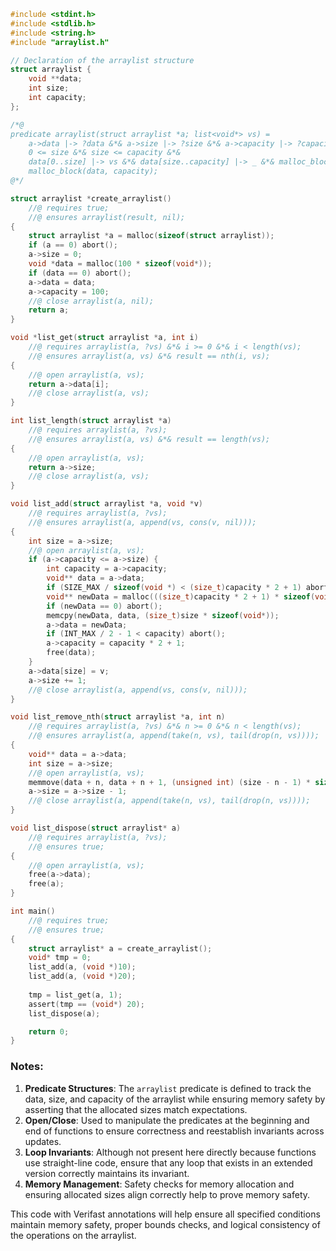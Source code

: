 ```c
#include <stdint.h>
#include <stdlib.h>
#include <string.h>
#include "arraylist.h"

// Declaration of the arraylist structure
struct arraylist {
    void **data;
    int size;
    int capacity;
};

/*@
predicate arraylist(struct arraylist *a; list<void*> vs) =
    a->data |-> ?data &*& a->size |-> ?size &*& a->capacity |-> ?capacity &*&
    0 <= size &*& size <= capacity &*&
    data[0..size] |-> vs &*& data[size..capacity] |-> _ &*& malloc_block_arraylist(a) &*&
    malloc_block(data, capacity);
@*/

struct arraylist *create_arraylist() 
    //@ requires true;
    //@ ensures arraylist(result, nil);
{
    struct arraylist *a = malloc(sizeof(struct arraylist));
    if (a == 0) abort();
    a->size = 0;
    void *data = malloc(100 * sizeof(void*));
    if (data == 0) abort();
    a->data = data;
    a->capacity = 100;
    //@ close arraylist(a, nil);
    return a; 
}

void *list_get(struct arraylist *a, int i)
    //@ requires arraylist(a, ?vs) &*& i >= 0 &*& i < length(vs);
    //@ ensures arraylist(a, vs) &*& result == nth(i, vs);
{
    //@ open arraylist(a, vs);
    return a->data[i];
    //@ close arraylist(a, vs);
}

int list_length(struct arraylist *a)
    //@ requires arraylist(a, ?vs);
    //@ ensures arraylist(a, vs) &*& result == length(vs);
{
    //@ open arraylist(a, vs);
    return a->size;
    //@ close arraylist(a, vs);
}

void list_add(struct arraylist *a, void *v)
    //@ requires arraylist(a, ?vs);
    //@ ensures arraylist(a, append(vs, cons(v, nil)));
{
    int size = a->size;
    //@ open arraylist(a, vs);
    if (a->capacity <= a->size) {
        int capacity = a->capacity;
        void** data = a->data;
        if (SIZE_MAX / sizeof(void *) < (size_t)capacity * 2 + 1) abort();
        void** newData = malloc(((size_t)capacity * 2 + 1) * sizeof(void*));
        if (newData == 0) abort();
        memcpy(newData, data, (size_t)size * sizeof(void*));
        a->data = newData;
        if (INT_MAX / 2 - 1 < capacity) abort();
        a->capacity = capacity * 2 + 1;
        free(data);
    }
    a->data[size] = v;
    a->size += 1;
    //@ close arraylist(a, append(vs, cons(v, nil)));
}

void list_remove_nth(struct arraylist *a, int n)
    //@ requires arraylist(a, ?vs) &*& n >= 0 &*& n < length(vs);
    //@ ensures arraylist(a, append(take(n, vs), tail(drop(n, vs))));
{
    void** data = a->data;
    int size = a->size;
    //@ open arraylist(a, vs);
    memmove(data + n, data + n + 1, (unsigned int) (size - n - 1) * sizeof(void *));
    a->size = a->size - 1;
    //@ close arraylist(a, append(take(n, vs), tail(drop(n, vs))));
}

void list_dispose(struct arraylist* a)
    //@ requires arraylist(a, ?vs);
    //@ ensures true;
{
    //@ open arraylist(a, vs);
    free(a->data);
    free(a);
}

int main()
    //@ requires true;
    //@ ensures true;
{
    struct arraylist* a = create_arraylist();
    void* tmp = 0;
    list_add(a, (void *)10);
    list_add(a, (void *)20);
    
    tmp = list_get(a, 1);
    assert(tmp == (void*) 20);
    list_dispose(a);

    return 0;
}
```

### Notes:

1. **Predicate Structures**: The `arraylist` predicate is defined to track the data, size, and capacity of the arraylist while ensuring memory safety by asserting that the allocated sizes match expectations.
2. **Open/Close**: Used to manipulate the predicates at the beginning and end of functions to ensure correctness and reestablish invariants across updates.
3. **Loop Invariants**: Although not present here directly because functions use straight-line code, ensure that any loop that exists in an extended version correctly maintains its invariant.
4. **Memory Management**: Safety checks for memory allocation and ensuring allocated sizes align correctly help to prove memory safety.

This code with Verifast annotations will help ensure all specified conditions maintain memory safety, proper bounds checks, and logical consistency of the operations on the arraylist.
